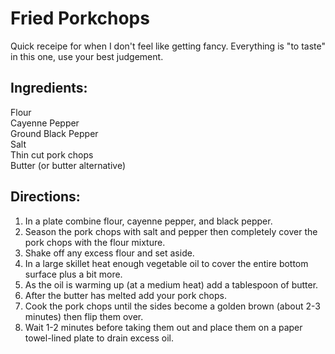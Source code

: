 # Fried Porkchops
Quick receipe for when I don't feel like getting fancy. Everything is "to taste" in this one, use your best judgement.

## Ingredients:
Flour  
Cayenne Pepper  
Ground Black Pepper  
Salt  
Thin cut pork chops  
Butter (or butter alternative)

## Directions:
1. In a plate combine flour, cayenne pepper, and black pepper.
1. Season the pork chops with salt and pepper then completely cover the pork chops with the flour mixture.
1. Shake off any excess flour and set aside.
1. In a large skillet heat enough vegetable oil to cover the entire bottom surface plus a bit more. 
1. As the oil is warming up (at a medium heat) add a tablespoon of butter.
1. After the butter has melted add your pork chops.
1. Cook the pork chops until the sides become a golden brown (about 2-3 minutes) then flip them over.
1. Wait 1-2 minutes before taking them out and place them on a paper towel-lined plate to drain excess oil.
